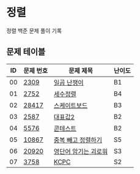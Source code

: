# 정렬 <Sorting>
정렬 백준 문제 풀이 기록
## 문제 테이블
| ID | 문제 번호                                          | 문제 제목                                                                                          | 난이도 |
|----|------------------------------------------------|------------------------------------------------------------------------------------------------|-----|
| 00 | [2309](https://www.acmicpc.net/problem/2309)   | [일곱 난쟁이](https://github.com/MillPRE/Baekjoon-Algorithm/blob/master/sorting/2309/main.py)       | B1  |
| 01 | [2752](https://www.acmicpc.net/problem/2752)   | [세수정렬](https://github.com/MillPRE/Baekjoon-Algorithm/blob/master/sorting/2752/main.py)         | B4  |
| 02 | [28417](https://www.acmicpc.net/problem/28417) | [스케이트보드](https://github.com/MillPRE/Baekjoon-Algorithm/blob/master/sorting/28417/main.py)      | B3  |
| 03 | [2587](https://www.acmicpc.net/problem/2587)   | [대표값2](https://github.com/MillPRE/Baekjoon-Algorithm/blob/master/sorting/2587/main.py)         | B2  |
| 04 | [5576](https://www.acmicpc.net/problem/5576)   | [콘테스트](https://github.com/MillPRE/Baekjoon-Algorithm/blob/master/sorting/5576/main.py)         | B2  |
| 05 | [10867](https://www.acmicpc.net/problem/10867) | [중복 빼고 정렬하기](https://github.com/MillPRE/Baekjoon-Algorithm/blob/master/sorting/10867/main.py)  | S5  |
| 06 | [20920](https://www.acmicpc.net/problem/20920) | [영단어 암기는 괴로워](https://github.com/MillPRE/Baekjoon-Algorithm/blob/master/sorting/20920/main.py) | S3  |
| 07 | [3758](https://www.acmicpc.net/problem/3758)  | [KCPC](https://github.com/MillPRE/Baekjoon-Algorithm/blob/master/sorting/3758/main.py)        | S2  |